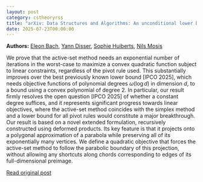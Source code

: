 ```yaml
---
layout: post
category: cstheoryrss
title: "arXiv: Data Structures and Algorithms: An unconditional lower bound for the active-set method in convex"
date: 2025-07-23T00:00:00
---
```


**Authors:** [Eleon Bach](https://dblp.uni-trier.de/search?q=Eleon+Bach), [Yann Disser](https://dblp.uni-trier.de/search?q=Yann+Disser), [Sophie Huiberts](https://dblp.uni-trier.de/search?q=Sophie+Huiberts), [Nils Mosis](https://dblp.uni-trier.de/search?q=Nils+Mosis)

We prove that the active-set method needs an exponential number of iterations
in the worst-case to maximize a convex quadratic function subject to linear
constraints, regardless of the pivot rule used. This substantially improves
over the best previously known lower bound [IPCO 2025], which needs objective
functions of polynomial degrees $\omega(\log d)$ in dimension $d$, to a bound
using a convex polynomial of degree 2. In particular, our result firmly
resolves the open question [IPCO 2025] of whether a constant degree suffices,
and it represents significant progress towards linear objectives, where the
active-set method coincides with the simplex method and a lower bound for all
pivot rules would constitute a major breakthrough.
Our result is based on a novel extended formulation, recursively constructed
using deformed products. Its key feature is that it projects onto a polygonal
approximation of a parabola while preserving all of its exponentially many
vertices. We define a quadratic objective that forces the active-set method to
follow the parabolic boundary of this projection, without allowing any
shortcuts along chords corresponding to edges of its full-dimensional preimage.

[Read original post](http://arxiv.org/abs/2507.16648v1)
